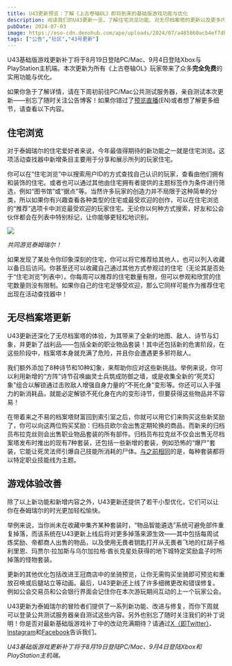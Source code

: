 ```yaml
---
title: U43更新预览：了解《上古卷轴OL》即将到来的基础版游戏功能与优化
description: 阅读我们的U43更新一览，了解住宅浏览功能、对无尽档案塔的更新以及更多内容！
pubDate: 2024-07-03
image: https://eso-cdn.denohub.com/ape/uploads/2024/07/a485860acb4ef7db7339db29ead9f8ec.jpg
tags: ["公告","社区","43号更新"]
---
```


U43基础版游戏更新补丁将于8月19日登陆PC/Mac、9月4日登陆Xbox与PlayStation主机端。本次更新为所有《上古卷轴OL》玩家带来了众多**完全免费**的实用功能与优化。

如果你急于了解详情，请在下周初前往PC/Mac公共测试服务器，亲自测试本次更新——别忘了随时关注公告博客！如果你错过了[预览直播](https://www.twitch.tv/videos/2188253758)(EN)或者想了解更多细节，请查看以下内容。

## 住宅浏览

对于泰姆瑞尔的住宅爱好者来说，今年最值得期待的新功能之一就是住宅浏览。这项活动查找器中新增条目主要用于分享和展示所列的玩家住宅。

你可以在“住宅浏览”中以搜索用户ID的方式查找自己认识的玩家，查看由他们拥有和装饰的住宅。或者也可以通过其他由住宅拥有者提供的主题标签作为条件进行筛选，例如“图书馆”或“据点”等。当然许多玩家的创造力并不局限于这种简单的分类，所以如果你有兴趣查看各种类型的住宅或最受欢迎的创作，可以在住宅浏览的“推荐”选项卡中浏览最受欢迎的玩家住宅。无论你以何种方式搜索，好友和公会伙伴都会在列表中特别标记，让你能够更轻松地识别。

![](https://eso-cdn.denohub.com/ape/uploads/2024/07/1fb5d9343a4564711c639ddeada956f3.jpg)

<p class="text-gray-500 text-sm text-center"><i>共同游览泰姆瑞尔！</i></p>

如果发现了某处令你印象深刻的住宅，你可以将它推荐给其他人，也可以列入收藏以备日后访问。你甚至还可以收藏自己通过其他方式参观过的住宅（无论其是否处于“住宅浏览”列表中）。你每周可以推荐的住宅数量有限，但可以参观和欣赏的住宅数量则没有限制。如果你自己的住宅足够受欢迎，那么它同样可能作为推荐住宅出现在活动查找器中！

## 无尽档案塔更新

U43更新还深化了无尽档案塔的体验，为其带来了全新的地图、敌人、诗节与幻象，并更新了战利品——包括全新的职业物品套装！其中还包括新的危害阶段，在这些阶段中，档案塔本身就充满了危险，并且你会遭遇更多邪符敌人。

我们额外添加了8种诗节和10种幻象，来帮助你应对这些新挑战。举例来说，你可以利用新增的“方阵”诗节召唤幽灵士兵筑成防御之墙，或是收集全新的“死灵幻象”组合以解锁通过击败敌人增强自身力量的“不死化身”变形等。你还可以入手强力的新消耗品，就能必定解锁不死化身在内的变形诗节，但要获得这些物品并不容易！

在带着来之不易的档案塔财富回到索引室之后，你就可以用它们来购买这些新奖励了，你可以向这两位购买奖励：归档员欧尔会出售定期轮换的商品，而新来的归档员布拉克丝则会出售职业物品套装的所有部件。归档员布拉克丝不仅会出售无尽档案塔发布时推出的现有7种套装，还包括一些新增的套装，例如恐怖的“爆尸”套装，它能让死灵法师引爆自己技能所消耗的尸体。[与之前相同](/news/post/64891)的是，每种套装都将以特定职业技能线为主题。

## 游戏体验改善

除了以上新功能和新增内容之外，U43更新还提供了若干小型优化，它们可以让你在泰姆瑞尔的时光更加轻松愉快。

举例来说，当你尚未在收藏中集齐某种套装时，“物品智能遴选”系统可避免部件重复掉落，而该系统在U43更新上线后将对更多掉落来源生效——其中包括每周试炼奖励、帝都商人出售的物品，以及使用无畏者钥匙打开从无畏者飞地的红胡子格利里恩、玛贾尔·拉加斯与乌尔加拉格·酋长克星处获得的地下城特定奖励盒子时所掉落的怪物套装。

更新的其他优化包括改进王冠商店中的坐骑预览，让你无需购买坐骑即可预览和重放召唤或后腿站立等动画。最后，U43更新还上线了许多细微更改和错误修复。例如公会交易员和公会银行界面会记住你在本次游玩期间互动的上一个玩家公会。

U43更新为泰姆瑞尔的冒险者们提供了一系列新功能、改进与修复，而你下周就可以登录公共测试服务器亲自测试这些内容。另外也别忘了随时关注我们的补丁说明！你是否对最新基础版游戏补丁中的改动充满期待？请通过[X（即Twitter）](https://twitter.com/TESOnline)、[Instagram](https://www.instagram.com/elderscrollsonline/)和[Facebook](https://www.facebook.com/elderscrollsonline)告诉我们。 

_U43基础版游戏更新补丁将于8月19日登陆PC/Mac、9月4日登陆Xbox和PlayStation主机端。_
